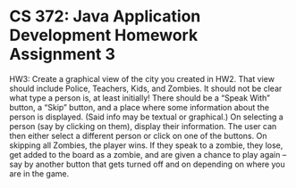 # CS 372:  Java Application Development Homework Assignment 3
HW3: Create a graphical view of the city you created in HW2. That view should include Police, Teachers, Kids, and Zombies. It should not be clear what type a person is, at least initially! There should be a “Speak With” button, a “Skip” button, and a place where some information about the person is displayed. (Said info may be textual or graphical.) On selecting a person (say by clicking on them), display their information. The user can then either select a different person or click on one of the buttons. On skipping all Zombies, the player wins. If they speak to a zombie, they lose, get added to the board as a zombie, and are given a chance to play again – say by another button that gets turned off and on depending on where you are in the game.